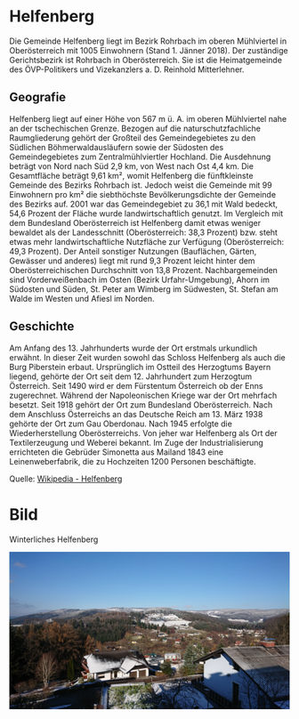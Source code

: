 ﻿# Helfenberg

Die Gemeinde Helfenberg liegt im Bezirk Rohrbach im oberen Mühlviertel in Oberösterreich mit 1005 Einwohnern (Stand 1. Jänner 2018). Der zuständige Gerichtsbezirk ist Rohrbach in Oberösterreich. Sie ist die Heimatgemeinde des ÖVP-Politikers und Vizekanzlers a. D. Reinhold Mitterlehner. 

## Geografie

Helfenberg liegt auf einer Höhe von 567 m ü. A. im oberen Mühlviertel nahe an der tschechischen Grenze. Bezogen auf die naturschutzfachliche Raumgliederung gehört der Großteil des Gemeindegebietes zu den Südlichen Böhmerwaldausläufern sowie der Südosten des Gemeindegebietes zum Zentralmühlviertler Hochland. Die Ausdehnung beträgt von Nord nach Süd 2,9 km, von West nach Ost 4,4 km. Die Gesamtfläche beträgt 9,61 km², womit Helfenberg die fünftkleinste Gemeinde des Bezirks Rohrbach ist. Jedoch weist die Gemeinde mit 99 Einwohnern pro km² die siebthöchste Bevölkerungsdichte der Gemeinde des Bezirks auf. 2001 war das Gemeindegebiet zu 36,1 mit Wald bedeckt, 54,6 Prozent der Fläche wurde landwirtschaftlich genutzt. Im Vergleich mit dem Bundesland Oberösterreich ist Helfenberg damit etwas weniger bewaldet als der Landesschnitt (Oberösterreich: 38,3 Prozent) bzw. steht etwas mehr landwirtschaftliche Nutzfläche zur Verfügung (Oberösterreich: 49,3 Prozent). Der Anteil sonstiger Nutzungen (Bauflächen, Gärten, Gewässer und anderes) liegt mit rund 9,3 Prozent leicht hinter dem Oberösterreichischen Durchschnitt von 13,8 Prozent. Nachbargemeinden sind Vorderweißenbach im Osten (Bezirk Urfahr-Umgebung), Ahorn im Südosten und Süden, St. Peter am Wimberg im Südwesten, St. Stefan am Walde im Westen und Afiesl im Norden. 

## Geschichte

Am Anfang des 13. Jahrhunderts wurde der Ort erstmals urkundlich erwähnt. In dieser Zeit wurden sowohl das Schloss Helfenberg als auch die Burg Piberstein erbaut.
Ursprünglich im Ostteil des Herzogtums Bayern liegend, gehörte der Ort seit dem 12. Jahrhundert zum Herzogtum Österreich. Seit 1490 wird er dem Fürstentum Österreich ob der Enns zugerechnet. Während der Napoleonischen Kriege war der Ort mehrfach besetzt. Seit 1918 gehört der Ort zum Bundesland Oberösterreich.
Nach dem Anschluss Österreichs an das Deutsche Reich am 13. März 1938 gehörte der Ort zum Gau Oberdonau. Nach 1945 erfolgte die Wiederherstellung Oberösterreichs.
Von jeher war Helfenberg als Ort der Textilerzeugung und Weberei bekannt. Im Zuge der Industrialisierung errichteten die Gebrüder Simonetta aus Mailand 1843 eine Leinenweberfabrik, die zu Hochzeiten 1200 Personen beschäftigte. 

Quelle: [Wikipedia - Helfenberg](https://de.wikipedia.org/wiki/Helfenberg)

# Bild
Winterliches Helfenberg

![Alt-Text](hbg.jpg "Helfenberg")
